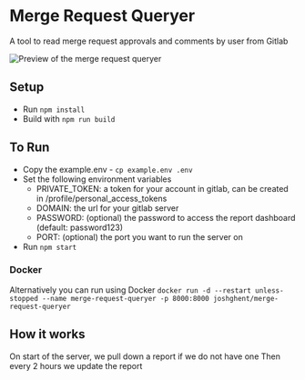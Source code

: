 # Merge Request Queryer
A tool to read merge request approvals and comments by user from Gitlab

![Preview of the merge request queryer](preview.png)

## Setup

- Run `npm install`
- Build with `npm run build`

## To Run

- Copy the example.env - `cp example.env .env`
- Set the following environment variables
  - PRIVATE_TOKEN: a token for your account in gitlab, can be created in /profile/personal_access_tokens
  - DOMAIN: the url for your gitlab server
  - PASSWORD: (optional) the password to access the report dashboard (default: password123)
  - PORT: (optional) the port you want to run the server on
- Run `npm start`

### Docker
Alternatively you can run using Docker
`docker run -d --restart unless-stopped --name merge-request-queryer -p 8000:8000 joshghent/merge-request-queryer`

## How it works
On start of the server, we pull down a report if we do not have one
Then every 2 hours we update the report
